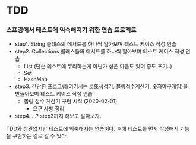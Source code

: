 # TDD

### 스프링에서 테스트에 익숙해지기 위한 연습 프로젝트
- step1. String 클래스의 메서드를 하나씩 알아보며 테스트 케이스 작성 연습
- step2. Collections 클래스들의 메서드를 하나씩 알아보며 테스트 케이스 작성 연습
    + List (단순 테스트에 무리하는게 아닌가 싶은 마음도 있어 중도 포기..)
    + Set
    + HashMap
- step3. 간단한 프로그램(여기서는 로또생성기, 볼링점수계산기, 숫자야구게임)을 만들어보며 테스트 케이스 작성 연습
    + 볼링 점수 계산기 구현 시작 (2020-02-01)
        - 요구 사항 정리
- step4. ...? step3까지 해보고 알아보자.

TDD와 상관없지만 테스트에 익숙해지는 연습이다.
후에 테스트를 먼저 작성해서 기능을 구현하는 길로 갈 수 있다.
